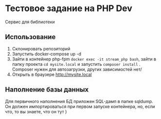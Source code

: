 # Тестовое задание на PHP Dev
Cервис для библиотеки

## Использование
1. Склонировать репозиторий
2. Запустить docker-compose up -d
3. Зайти в контейнер php-fpm `docker exec -it stream_php bash`, зайти в папку проекта `cd mysite.local` и запустить `composer install` . Composer нужен для автозагрузки, других зависимостей нет/
4. Открыть в браузере http://mysite.local

## Наполнение базы данных
Для первичного наполнения БД приложен SQL-дамп в папке sqldump. Он должен импортироваться при первом запуске контейнера, но, если что, то вы знаете, что он тут )
